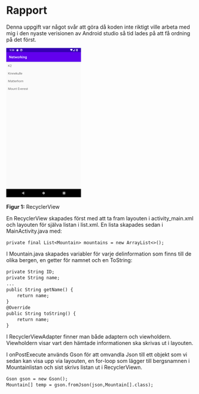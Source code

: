 
# Rapport

Denna uppgift var något svår att göra då koden inte riktigt ville arbeta med mig i den nyaste verisionen av Android studio så tid lades på att få ordning på det först. 

![](screen.png)

**Figur 1:** RecyclerView

En RecyclerView skapades först med att ta fram layouten i activity_main.xml och layouten för själva listan i list.xml. En lista skapades sedan i MainActivity.java med:
```
private final List<Mountain> mountains = new ArrayList<>();
```
I Mountain.java skapades variabler för varje delinformation som finns till de olika bergen, en getter för namnet och en ToString:
```
private String ID;
private String name;
...
public String getName() {
    return name;
}
@Override
public String toString() {
    return name;
}
```
I RecyclerViewAdapter finner man både adaptern och viewholdern. Viewholdern visar vart den hämtade informationen ska skrivas ut i layouten.

I onPostExecute används Gson för att omvandla Json till ett objekt som vi sedan kan visa upp via layouten, en for-loop som lägger till bergsnamnen i Mountainlistan och sist skrivs listan ut i RecyclerViewn. 
```
Gson gson = new Gson();
Mountain[] temp = gson.fromJson(json,Mountain[].class);
```

